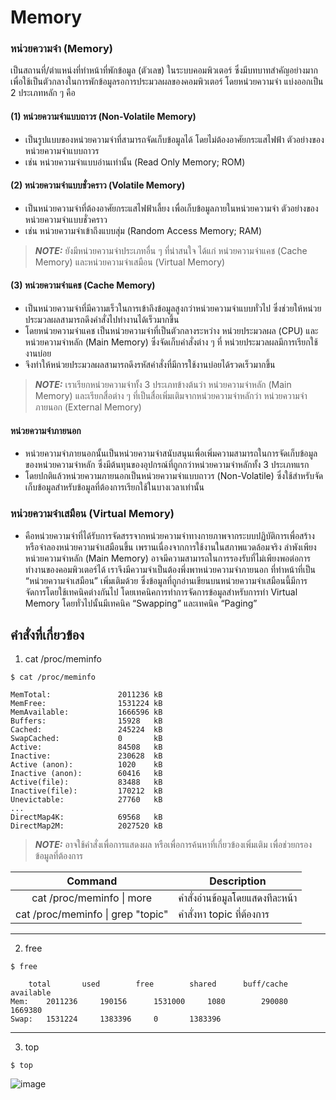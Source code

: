 
# Memory

### หน่วยความจำ (Memory)
เป็นสถานที่/ตำแหน่งที่ทำหน้าที่พักข้อมูล (ตัวเลข) ในระบบคอมพิวเตอร์ ซึ่งมีบทบาทสำคัญอย่างมาก เพื่อใช้เป็นตัวกลางในการพักข้อมูลรอการประมวลผลของคอมพิวเตอร์ โดยหน่วยความจำ แบ่งออกเป็น 2 ประเภทหลัก ๆ คือ
#### (1) หน่วยความจำแบบถาวร (Non-Volatile Memory)
   * เป็นรูปแบบของหน่วยความจำที่สามารถจัดเก็บข้อมูลได้ โดยไม่ต้องอาศัยกระแสไฟฟ้า ตัวอย่างของหน่วยความจำแบบถาวร
   * เช่น หน่วยความจำแบบอ่านเท่านั้น (Read Only Memory; ROM)
#### (2) หน่วยความจำแบบชั่วคราว (Volatile Memory)
   * เป็นหน่วยความจำที่ต้องอาศัยกระแสไฟฟ้าเลี้ยง เพื่อเก็บข้อมูลภายในหน่วยความจำ ตัวอย่างของหน่วยความจำแบบชั่วคราว
   * เช่น หน่วยความจำเข้าถึงแบบสุ่ม (Random Access Memory; RAM)

> **_NOTE:_**  ยังมีหน่วยความจำประเภทอื่น ๆ ที่น่าสนใจ ได้แก่ หน่วยความจำแคช (Cache Memory) และหน่วยความจำเสมือน (Virtual Memory)

#### (3) หน่วยความจำแคช (Cache Memory)
* เป็นหน่วยความจำที่มีความเร็วในการเข้าถึงข้อมูลสูงกว่าหน่วยความจำแบบทั่วไป ซึ่งช่วยให้หน่วยประมวลผลสามารถดึงคำสั่งไปทำงานได้เร็วมากขึ้น 
* โดยหน่วยความจำแคช เป็นหน่วยความจำที่เป็นตัวกลางระหว่าง หน่วยประมวลผล (CPU) และหน่วยความจำหลัก (Main Memory) ซึ่งจัดเก็บคำสั่งต่าง ๆ ที่ หน่วยประมวลผลมีการเรียกใช้งานบ่อย
* จึงทำให้หน่วยประมวลผลสามารถดึงรหัสคำสั่งที่มีการใช้งานบ่อยได้รวดเร็วมากขึ้น

> **_NOTE:_**  เราเรียกหน่วยความจำทั้ง 3 ประเภทข้างต้นว่า  หน่วยความจำหลัก (Main Memory) และเรียกสื่อต่าง ๆ ที่เป็นสื่อเพิ่มเติมจากหน่วยความจำหลักว่า หน่วยความจำภายนอก (External Memory)

#### หน่วยความจำภายนอก
* หน่วยความจำภายนอกนั้นเป็นหน่วยความจำสนับสนุนเพื่อเพิ่มความสามารถในการจัดเก็บข้อมูลของหน่วยความจำหลัก ซึ่งมีต้นทุนของอุปกรณ์ที่ถูกกว่าหน่วยความจำหลักทั้ง 3 ประเภทแรก
* โดยปกติแล้วหน่วยความภายนอกเป็นหน่วยความจำแบบถาวร (Non-Volatile) ซึ่งใช้สำหรับจัดเก็บข้อมูลสำหรับข้อมูลที่ต้องการเรียกใช้ในบางเวลาเท่านั้น

### หน่วยความจำเสมือน (Virtual Memory)
* คือหน่วยความจำที่ได้รับการจัดสรรจากหน่วยความจำทางกายภาพจากระบบปฏิบัติการเพื่อสร้างหรือจำลองหน่วยความจำเสมือนขึ้น เพรานเนื่องจากการใช้งานในสภาพแวดล้อมจริง ลำพังเพียงหน่วยความจำหลัก (Main Memory) อาจมีความสามารถในการรองรับที่ไม่เพียงพอต่อการทำงานของคอมพิวเตอร์ได้ เราจึงมีความจำเป็นต้องพึ่งพาหน่วยความจำภายนอก ที่ทำหน้าที่เป็น “หน่วยความจำเสมือน” เพิ่มเติมด้วย ซึ่งข้อมูลที่ถูกอ่านเขียนบนหน่วยความจำเสมือนนี้มีการจัดการโดยใช้เทคนิคต่างกันไป โดยเทคนิคการทำการจัดการข้อมูลสำหรับการทำ Virtual Memory โดยทั่วไปนั้นมีเทคนิค “Swapping” และเทคนิค “Paging” 

## คำสั่งที่เกี่ยวข้อง
1. cat /proc/meminfo
```
$ cat /proc/meminfo
```
```
MemTotal:				2011236 kB
MemFree:				1531224 kB
MemAvailable:			1666596 kB
Buffers:				15928 	kB
Cached:					245224 	kB
SwapCached:				0 		kB
Active:					84508 	kB
Inactive:				230628 	kB
Active (anon):			1020 	kB
Inactive (anon):		60416 	kB
Active(file):			83488 	kB
Inactive(file):			170212 	kB
Unevictable:			27760 	kB
...
DirectMap4K:			69568	kB
DirectMap2M:			2027520	kB
```
> **_NOTE:_** อาจใช้คำสั่งเพื่อการแสดงผล หรือเพื่อการค้นหาที่เกี่ยวข้องเพิ่มเติม เพื่อช่วยกรองข้อมูลที่ต้องการ

| Command | Description |
| :----: | ----------- |
| cat /proc/meminfo \| more | คำสั่งอ่านข้อมูลโดยแสดงทีละหน้า |
| cat /proc/meminfo \| grep "topic" | คำสั่งหา topic ที่ต้องการ |
---
2. free
```
$ free
```
```
	total		used		free		shared		buff/cache	available
Mem:	2011236		190156		1531000		1080		290080		1669380
Swap:	1531224		1383396		0		1383396
```
---
3. top
```
$ top
```
![image](https://github.com/aaomprt/Host-3/assets/117189340/fe8886de-a45f-4b38-af03-d6f382b18bfd)
